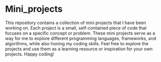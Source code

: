 <h1>Mini_projects</h1>

This repository contains a collection of mini projects that I have been working on. Each project is a small, self-contained piece of code that focuses on a specific concept or problem. These mini projects serve as a way for me to explore different programming languages, frameworks, and algorithms, while also honing my coding skills. Feel free to explore the projects and use them as a learning resource or inspiration for your own projects. Happy coding!

